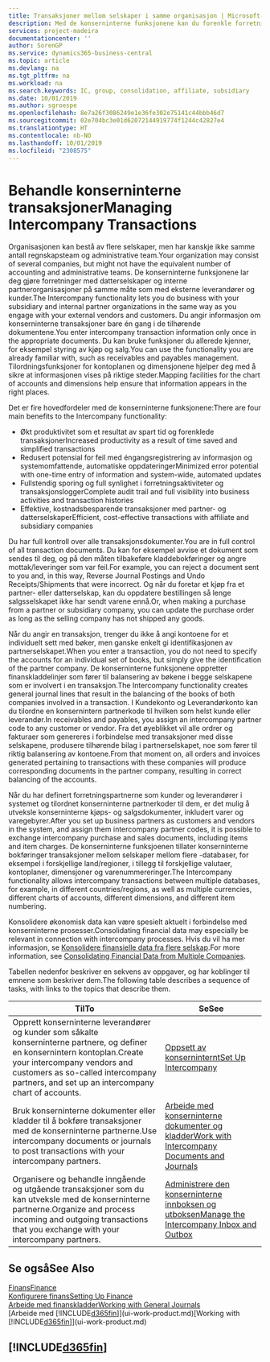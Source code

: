 ```yaml
---
title: Transaksjoner mellom selskaper i samme organisasjon | Microsoft-dokumentasjon
description: Med de konserninterne funksjonene kan du forenkle forretningsprosesser og transaksjoner mellom selskaper i samme organisasjon.
services: project-madeira
documentationcenter: ''
author: SorenGP
ms.service: dynamics365-business-central
ms.topic: article
ms.devlang: na
ms.tgt_pltfrm: na
ms.workload: na
ms.search.keywords: IC, group, consolidation, affiliate, subsidiary
ms.date: 10/01/2019
ms.author: sgroespe
ms.openlocfilehash: 8e7a26f3086249e1e36fe302e75141c44bbb46d7
ms.sourcegitcommit: 02e704bc3e01d62072144919774f1244c42827e4
ms.translationtype: HT
ms.contentlocale: nb-NO
ms.lasthandoff: 10/01/2019
ms.locfileid: "2308575"
---
```

# <a name="managing-intercompany-transactions"></a><span data-ttu-id="e4ac1-103">Behandle konserninterne transaksjoner</span><span class="sxs-lookup"><span data-stu-id="e4ac1-103">Managing Intercompany Transactions</span></span>
<span data-ttu-id="e4ac1-104">Organisasjonen kan bestå av flere selskaper, men har kanskje ikke samme antall regnskapsteam og administrative team.</span><span class="sxs-lookup"><span data-stu-id="e4ac1-104">Your organization may consist of several companies, but might not have the equivalent number of accounting and administrative teams.</span></span> <span data-ttu-id="e4ac1-105">De konserninterne funksjonene lar deg gjøre forretninger med datterselskaper og interne partnerorganisasjoner på samme måte som med eksterne leverandører og kunder.</span><span class="sxs-lookup"><span data-stu-id="e4ac1-105">The Intercompany functionality lets you do business with your subsidiary and internal partner organizations in the same way as you engage with your external vendors and customers.</span></span> <span data-ttu-id="e4ac1-106">Du angir informasjon om konserninterne transaksjoner bare én gang i de tilhørende dokumentene.</span><span class="sxs-lookup"><span data-stu-id="e4ac1-106">You enter intercompany transaction information only once in the appropriate documents.</span></span> <span data-ttu-id="e4ac1-107">Du kan bruke funksjoner du allerede kjenner, for eksempel styring av kjøp og salg.</span><span class="sxs-lookup"><span data-stu-id="e4ac1-107">You can use the functionality you are already familiar with, such as receivables and payables management.</span></span> <span data-ttu-id="e4ac1-108">Tilordningsfunksjoner for kontoplanen og dimensjonene hjelper deg med å sikre at informasjonen vises på riktige steder.</span><span class="sxs-lookup"><span data-stu-id="e4ac1-108">Mapping facilities for the chart of accounts and dimensions help ensure that information appears in the right places.</span></span>  

<span data-ttu-id="e4ac1-109">Det er fire hovedfordeler med de konserninterne funksjonene:</span><span class="sxs-lookup"><span data-stu-id="e4ac1-109">There are four main benefits to the Intercompany functionality:</span></span>  

- <span data-ttu-id="e4ac1-110">Økt produktivitet som et resultat av spart tid og forenklede transaksjoner</span><span class="sxs-lookup"><span data-stu-id="e4ac1-110">Increased productivity as a result of time saved and simplified transactions</span></span>  
- <span data-ttu-id="e4ac1-111">Redusert potensial for feil med éngangsregistrering av informasjon og systemomfattende, automatiske oppdateringer</span><span class="sxs-lookup"><span data-stu-id="e4ac1-111">Minimized error potential with one-time entry of information and system-wide, automated updates</span></span>  
- <span data-ttu-id="e4ac1-112">Fullstendig sporing og full synlighet i forretningsaktiviteter og transaksjonslogger</span><span class="sxs-lookup"><span data-stu-id="e4ac1-112">Complete audit trail and full visibility into business activities and transaction histories</span></span>  
- <span data-ttu-id="e4ac1-113">Effektive, kostnadsbesparende transaksjoner med partner- og datterselskaper</span><span class="sxs-lookup"><span data-stu-id="e4ac1-113">Efficient, cost-effective transactions with affiliate and subsidiary companies</span></span>  

<span data-ttu-id="e4ac1-114">Du har full kontroll over alle transaksjonsdokumenter.</span><span class="sxs-lookup"><span data-stu-id="e4ac1-114">You are in full control of all transaction documents.</span></span> <span data-ttu-id="e4ac1-115">Du kan for eksempel avvise et dokument som sendes til deg, og på den måten tilbakeføre kladdebokføringer og angre mottak/leveringer som var feil.</span><span class="sxs-lookup"><span data-stu-id="e4ac1-115">For example, you can reject a document sent to you and, in this way, Reverse Journal Postings and Undo Receipts/Shipments that were incorrect.</span></span> <span data-ttu-id="e4ac1-116">Og når du foretar et kjøp fra et partner- eller datterselskap, kan du oppdatere bestillingen så lenge salgsselskapet ikke har sendt varene ennå.</span><span class="sxs-lookup"><span data-stu-id="e4ac1-116">Or, when making a purchase from a partner or subsidiary company, you can update the purchase order as long as the selling company has not shipped any goods.</span></span>  

<span data-ttu-id="e4ac1-117">Når du angir en transaksjon, trenger du ikke å angi kontoene for et individuelt sett med bøker, men ganske enkelt gi identifikasjonen av partnerselskapet.</span><span class="sxs-lookup"><span data-stu-id="e4ac1-117">When you enter a transaction, you do not need to specify the accounts for an individual set of books, but simply give the identification of the partner company.</span></span> <span data-ttu-id="e4ac1-118">De konserninterne funksjonene oppretter finanskladdelinjer som fører til balansering av bøkene i begge selskapene som er involvert i en transaksjon.</span><span class="sxs-lookup"><span data-stu-id="e4ac1-118">The Intercompany functionality creates general journal lines that result in the balancing of the books of both companies involved in a transaction.</span></span> <span data-ttu-id="e4ac1-119">I Kundekonto og Leverandørkonto kan du tilordne en konsernintern partnerkode til hvilken som helst kunde eller leverandør.</span><span class="sxs-lookup"><span data-stu-id="e4ac1-119">In receivables and payables, you assign an intercompany partner code to any customer or vendor.</span></span> <span data-ttu-id="e4ac1-120">Fra det øyeblikket vil alle ordrer og fakturaer som genereres i forbindelse med transaksjoner med disse selskapene, produsere tilhørende bilag i partnerselskapet, noe som fører til riktig balansering av kontoene.</span><span class="sxs-lookup"><span data-stu-id="e4ac1-120">From that moment on, all orders and invoices generated pertaining to transactions with these companies will produce corresponding documents in the partner company, resulting in correct balancing of the accounts.</span></span>  

 <span data-ttu-id="e4ac1-121">Når du har definert forretningspartnerne som kunder og leverandører i systemet og tilordnet konserninterne partnerkoder til dem, er det mulig å utveksle konserninterne kjøps- og salgsdokumenter, inkludert varer og varegebyrer.</span><span class="sxs-lookup"><span data-stu-id="e4ac1-121">After you set up business partners as customers and vendors in the system, and assign them intercompany partner codes, it is possible to exchange intercompany purchase and sales documents, including items and item charges.</span></span> <span data-ttu-id="e4ac1-122">De konserninterne funksjoenen tillater konserninterne bokføringer transaksjoner mellom selskaper mellom flere -databaser, for eksempel i forskjellige land/regioner, i tillegg til forskjellige valutaer, kontoplaner, dimensjoner og varenummereringer.</span><span class="sxs-lookup"><span data-stu-id="e4ac1-122">The Intercompany functionality allows intercompany transactions between multiple databases, for example, in different countries/regions, as well as multiple currencies, different charts of accounts, different dimensions, and different item numbering.</span></span>  

<span data-ttu-id="e4ac1-123">Konsolidere økonomisk data kan være spesielt aktuelt i forbindelse med konserninterne prosesser.</span><span class="sxs-lookup"><span data-stu-id="e4ac1-123">Consolidating financial data may especially be relevant in connection with intercompany processes.</span></span> <span data-ttu-id="e4ac1-124">Hvis du vil ha mer informasjon, se [Konsolidere finansielle data fra flere selskap](finance-consolidated-company-reporting.md).</span><span class="sxs-lookup"><span data-stu-id="e4ac1-124">For more information, see [Consolidating Financial Data from Multiple Companies](finance-consolidated-company-reporting.md).</span></span>

<span data-ttu-id="e4ac1-125">Tabellen nedenfor beskriver en sekvens av oppgaver, og har koblinger til emnene som beskriver dem.</span><span class="sxs-lookup"><span data-stu-id="e4ac1-125">The following table describes a sequence of tasks, with links to the topics that describe them.</span></span>

 |<span data-ttu-id="e4ac1-126">Til</span><span class="sxs-lookup"><span data-stu-id="e4ac1-126">To</span></span> |<span data-ttu-id="e4ac1-127">Se</span><span class="sxs-lookup"><span data-stu-id="e4ac1-127">See</span></span>|
 |---|---|
 |<span data-ttu-id="e4ac1-128">Opprett konserninterne leverandører og kunder som såkalte konserninterne partnere, og definer en konsernintern kontoplan.</span><span class="sxs-lookup"><span data-stu-id="e4ac1-128">Create your intercompany vendors and customers as so-called intercompany partners, and set up an intercompany chart of accounts.</span></span>|[<span data-ttu-id="e4ac1-129">Oppsett av konserninternt</span><span class="sxs-lookup"><span data-stu-id="e4ac1-129">Set Up Intercompany</span></span>](intercompany-how-setup.md)|
 |<span data-ttu-id="e4ac1-130">Bruk konserninterne dokumenter eller kladder til å bokføre transaksjoner med de konserninterne partnerne.</span><span class="sxs-lookup"><span data-stu-id="e4ac1-130">Use intercompany documents or journals to post transactions with your intercompany partners.</span></span>|[<span data-ttu-id="e4ac1-131">Arbeide med konserninterne dokumenter og kladder</span><span class="sxs-lookup"><span data-stu-id="e4ac1-131">Work with Intercompany Documents and Journals</span></span>](intercompany-how-work-documents-journals.md)|
 |<span data-ttu-id="e4ac1-132">Organisere og behandle inngående og utgående transaksjoner som du kan utveksle med de konserninterne partnerne.</span><span class="sxs-lookup"><span data-stu-id="e4ac1-132">Organize and process incoming and outgoing transactions that you exchange with your intercompany partners.</span></span>|[<span data-ttu-id="e4ac1-133">Administrere den konserninterne innboksen og utboksen</span><span class="sxs-lookup"><span data-stu-id="e4ac1-133">Manage the Intercompany Inbox and Outbox</span></span>](intercompany-how-manage-intercompany-inbox.md)|

## <a name="see-also"></a><span data-ttu-id="e4ac1-134">Se også</span><span class="sxs-lookup"><span data-stu-id="e4ac1-134">See Also</span></span>
[<span data-ttu-id="e4ac1-135">Finans</span><span class="sxs-lookup"><span data-stu-id="e4ac1-135">Finance</span></span>](finance.md)  
[<span data-ttu-id="e4ac1-136">Konfigurere finans</span><span class="sxs-lookup"><span data-stu-id="e4ac1-136">Setting Up Finance</span></span>](finance-setup-finance.md)  
[<span data-ttu-id="e4ac1-137">Arbeide med finanskladder</span><span class="sxs-lookup"><span data-stu-id="e4ac1-137">Working with General Journals</span></span>](ui-work-general-journals.md)  
<span data-ttu-id="e4ac1-138">[Arbeide med [!INCLUDE[d365fin](includes/d365fin_md.md)]](ui-work-product.md)</span><span class="sxs-lookup"><span data-stu-id="e4ac1-138">[Working with [!INCLUDE[d365fin](includes/d365fin_md.md)]](ui-work-product.md)</span></span>

## [!INCLUDE[d365fin](includes/free_trial_md.md)]  
